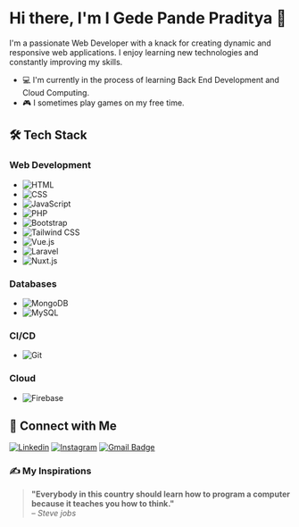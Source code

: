 # Hi there, I'm I Gede Pande Praditya 👋

I'm a passionate Web Developer with a knack for creating dynamic and responsive web applications. I enjoy learning new technologies and constantly improving my skills.

- 💻 I'm currently in the process of learning Back End Development and Cloud Computing.
- 🎮 I sometimes play games on my free time.

## 🛠 Tech Stack

### Web Development
- ![HTML](https://img.shields.io/badge/HTML5-E34F26?style=for-the-badge&logo=html5&logoColor=white)
- ![CSS](https://img.shields.io/badge/CSS3-1572B6?style=for-the-badge&logo=css3&logoColor=white)
- ![JavaScript](https://img.shields.io/badge/JavaScript-F7DF1E?style=for-the-badge&logo=javascript&logoColor=black)
- ![PHP](https://img.shields.io/badge/PHP-777BB4?style=for-the-badge&logo=php&logoColor=white)
- ![Bootstrap](https://img.shields.io/badge/Bootstrap-563D7C?style=for-the-badge&logo=bootstrap&logoColor=white)
- ![Tailwind CSS](https://img.shields.io/badge/TailwindCSS-38B2AC?style=for-the-badge&logo=tailwind-css&logoColor=white)
- ![Vue.js](https://img.shields.io/badge/vue.js-%2335495e.svg?style=for-the-badge&logo=vuedotjs&logoColor=%234FC08D)
- ![Laravel](https://img.shields.io/badge/Laravel-FF2D20?style=for-the-badge&logo=laravel&logoColor=white)
- ![Nuxt.js](https://img.shields.io/badge/nuxt%20js-00C58E?style=for-the-badge&logo=nuxtdotjs&logoColor=white)

### Databases
- ![MongoDB](https://img.shields.io/badge/MongoDB-47A248?style=for-the-badge&logo=mongodb&logoColor=white)
- ![MySQL](https://img.shields.io/badge/MySQL-4479A1?style=for-the-badge&logo=mysql&logoColor=white) 

### CI/CD
- ![Git](https://img.shields.io/badge/Git-F05032?style=for-the-badge&logo=git&logoColor=white) 

### Cloud
- ![Firebase](https://img.shields.io/badge/firebase-ffca28?style=for-the-badge&logo=firebase&logoColor=black)

## 🔗 Connect with Me
[![Linkedin](https://img.shields.io/badge/LinkedIn-0077B5?style=for-the-badge&logo=linkedin&logoColor=white)](https://www.linkedin.com/in/pande-praditya/)
[![Instagram](https://img.shields.io/badge/Instagram-E4405F?style=for-the-badge&logo=instagram&logoColor=white)](https://www.instagram.com/gdpdede2/)
[![Gmail Badge](https://img.shields.io/badge/Gmail-D14836?style=for-the-badge&logo=gmail&logoColor=white)](mailto:pandepraditya@gmail.com)

### ✍️ My Inspirations

> **"Everybody in this country should learn how to program a computer because it teaches you how to think."**  
> – *Steve jobs*
